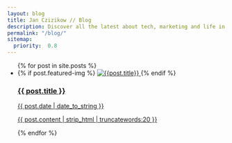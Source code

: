 ```yaml
---
layout: blog
title: Jan Czizikow // Blog
description: Discover all the latest about tech, marketing and life in China, from perspective of an UX strategist and web developer.
permalink: "/blog/"
sitemap:
  priority:  0.8
---
```


<ul class="posts">
  {% for post in site.posts %}
    <li>
      <div class="post-outer">
        <div class="post-img-wrap">
        {% if post.featured-img %}
        <a href="{{ post.url }}">
            <span class="img-link">
              <picture>
                <source media="(min-width: 1200px)" srcset="/assets/img/posts/{{post.featured-img}}/{{post.featured-img}}-thumb_xl.jpg, /assets/img/posts/{{post.featured-img}}/{{post.featured-img}}-thumb_xl@2x.jpg 2x">
                <source media="(min-width: 992px)" srcset="/assets/img/posts/{{post.featured-img}}/{{post.featured-img}}-thumb_lg.jpg, /assets/img/posts/{{post.featured-img}}/{{post.featured-img}}-thumb_lg@2x.jpg 2x">
                <source media="(min-width: 768px)" srcset="/assets/img/posts/{{post.featured-img}}/{{post.featured-img}}-thumb_md.jpg, /assets/img/posts/{{post.featured-img}}/{{post.featured-img}}-thumb_md@2x.jpg 2x">
                <source media="(min-width: 576px)" srcset="/assets/img/posts/{{post.featured-img}}/{{post.featured-img}}-thumb_sm.jpg, /assets/img/posts/{{post.featured-img}}/{{post.featured-img}}-thumb_sm@2x.jpg 2x">
                <source media="(min-width: 0)" srcset="/assets/img/posts/{{post.featured-img}}/{{post.featured-img}}-thumb_xs.jpg, /assets/img/posts/{{post.featured-img}}/{{post.featured-img}}-thumb_xs@2x.jpg 2x">
                <img src="/assets/img/posts/{{post.featured-img}}/{{post.featured-img}}-thumb_lg@2x.jpg" alt="{{post.title}}">
              </picture>
            </span>
          </a>
        {% endif %}
        </div>
        <a class="" href="{{ post.url }}">
          <div class="post-inner">
            <div class="post-inner-contianer">
              <div class="post-inner-header">
                <h3 class="post-title">{{ post.title }}</h3>
                <time>{{ post.date | date_to_string }}</time>
              </div>
              <p>{{ post.content | strip_html | truncatewords:20 }}</p>
            </div>
          </div>
        </a>
      </div>
    </li>
  {% endfor %}
</ul>
